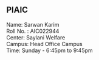 ## PIAIC
Name: Sarwan Karim <br/>
Roll No. : AIC022944 <br/>
Center: Saylani Welfare <br/>
Campus: Head Office Campus <br/>
Time: Sunday - 6:45pm to 9:45pm <br/>
